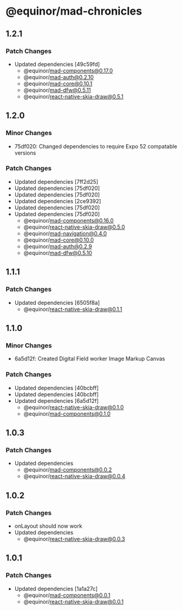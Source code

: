 # @equinor/mad-chronicles

## 1.2.1

### Patch Changes

-   Updated dependencies [49c59fd]
    -   @equinor/mad-components@0.17.0
    -   @equinor/mad-auth@0.2.10
    -   @equinor/mad-core@0.10.1
    -   @equinor/mad-dfw@0.5.11
    -   @equinor/react-native-skia-draw@0.5.1

## 1.2.0

### Minor Changes

-   75df020: Changed dependencies to require Expo 52 compatable versions

### Patch Changes

-   Updated dependencies [7ff2d25]
-   Updated dependencies [75df020]
-   Updated dependencies [75df020]
-   Updated dependencies [2ce9392]
-   Updated dependencies [75df020]
-   Updated dependencies [75df020]
    -   @equinor/mad-components@0.16.0
    -   @equinor/react-native-skia-draw@0.5.0
    -   @equinor/mad-navigation@0.4.0
    -   @equinor/mad-core@0.10.0
    -   @equinor/mad-auth@0.2.9
    -   @equinor/mad-dfw@0.5.10

## 1.1.1

### Patch Changes

-   Updated dependencies [6505f8a]
    -   @equinor/react-native-skia-draw@0.1.1

## 1.1.0

### Minor Changes

-   6a5d12f: Created Digital Field worker Image Markup Canvas

### Patch Changes

-   Updated dependencies [40bcbff]
-   Updated dependencies [40bcbff]
-   Updated dependencies [6a5d12f]
    -   @equinor/react-native-skia-draw@0.1.0
    -   @equinor/mad-components@0.1.0

## 1.0.3

### Patch Changes

-   Updated dependencies
    -   @equinor/mad-components@0.0.2
    -   @equinor/react-native-skia-draw@0.0.4

## 1.0.2

### Patch Changes

-   onLayout should now work
-   Updated dependencies
    -   @equinor/react-native-skia-draw@0.0.3

## 1.0.1

### Patch Changes

-   Updated dependencies [1a1a27c]
    -   @equinor/mad-components@0.0.1
    -   @equinor/react-native-skia-draw@0.0.1
